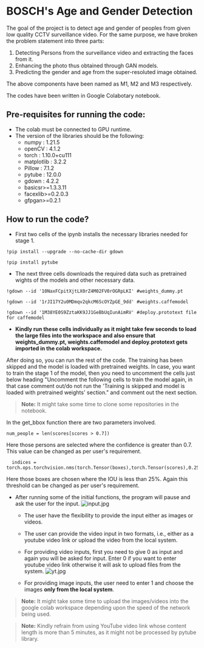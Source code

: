 # **BOSCH's Age and Gender Detection**

The goal of the project is to detect age and gender of peoples from given low quality CCTV surveillance video. For the same purpose, we have broken the problem statement into three parts:


1.   Detecting Persons from the surveillance video and extracting the faces from it.
2.   Enhancing the photo thus obtained through GAN models.
3.   Predicting the gender and age from the super-resoluted image obtained.


The above components have been named as M1, M2 and M3 respectively.

The codes have been written in Google Colabotary notebook.

## **Pre-requisites for running the code:**



*   The colab must be connected to GPU runtime.
*   The version of the libraries should be the following:
    *  numpy : 1.21.5
    *  openCV : 4.1.2
    *  torch : 1.10.0+cu111
    *  matplotlib : 3.2.2
    *  Pillow : 7.1.2
    *  pytube : 12.0.0
    *  gdown : 4.2.2
    * basicsr>=1.3.3.11
    * facexlib>=0.2.0.3
    * gfpgan>=0.2.1



## **How to run the code?**


* First two cells of the ipynb installs the necessary libraries needed for stage 1.
```
!pip install --upgrade --no-cache-dir gdown
```
```
!pip install pytube
```
* The next three cells downloads the required data such as pretrained wights of the models and other necessary data. 
```
!gdown --id '10NaxFCpitXjtLX0rZ4M02FV0rOGRpLKI' #weights_dummy.pt 
```
```
!gdown --id '1rJI17Y2u0MDmqv2qkcM6ScOYZpGE_9dd' #weights.caffemodel
```
```
!gdown --id '1M38YE0S9ZztaKK9JJ1GeBbUqIunAimRV' #deploy.prototext file for caffemodel
```

* **Kindly run these cells individually as it might take few seconds to load the large files into the workspace and also ensure that weights_dummy.pt, weights.caffemodel and deploy.prototext gets imported in the colab workspace.**

After doing so, you can run the rest of the code. The training has been skipped and the model is loaded with pretrained weights. In case, you want to train the stage 1 of the model, then you need to uncomment the cells just below heading "Uncomment the following cells to train the model again, in that case comment out/do not run the 'Training is skipped and model is loaded with pretrained weights' section." and comment out the next section.


> **Note:** It might take some time to clone some repositories in the notebook.

In the get_bbox function there are two parameters involved.
```
num_people = len(scores[scores > 0.7])
```
Here those persons are selected where the confidence is greater than 0.7. This value can be changed as per user's requirement.
```
  indices =   torch.ops.torchvision.nms(torch.Tensor(boxes),torch.Tensor(scores),0.25).tolist()

```
Here those boxes are chosen where the IOU is less than 25%. Again this threshold can be changed as per user's requirement.

* After running some of the initial functions, the program will pause and ask the user for the input. ![input.jpg](https://user-images.githubusercontent.com/75763525/159293859-37e20f18-ac56-4321-93bc-2fd2f12707de.jpg)

  * The user have the flexibility to provide the input either as images or videos. 
  * The user can provide the video input in two formats, i.e., either as a youtube video link or upload the video from the local system. 
  * For providing video inputs, first you need to give 0 as input and again you will be asked for input. Enter 0 if you want to enter youtube video link otherwise it will ask to upload files from the system.
  ![yt.jpg](https://user-images.githubusercontent.com/75763525/159293988-d1210c02-d96a-4918-a3f5-9a9a2406bfb1.jpg)

  * For providing image inputs, the user need to enter 1 and choose the images **only from the local system**. 
  

> **Note:** It might take some time to upload the images/videos into the google colab workspace depending upon the speed of the network being used.

> **Note:** Kindly refrain from using YouTube video link whose content length is more than 5 minutes, as it might not be processed by pytube library. 


